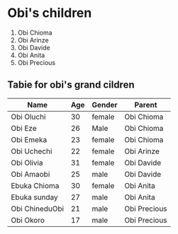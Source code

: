 # Obi's children 

1. Obi Chioma
2. Obi Arinze
3. Obi Davide
4. Obi Anita
5. Obi Precious

## Tabie for obi's grand cildren

|Name|Age|Gender|Parent|
|---|---|---|---|
|Obi Oluchi|30|female|Obi Chioma|
|Obi Eze |26|Male|Obi Chioma|
|Obi Emeka|23|female|Obi Chioma|
|Obi Uchechi|22|female|Obi Arinze|
|Obi Olivia|31|female|Obi Davide|
|Obi Amaobi|25|male|Obi Davide|
|Ebuka Chioma|30|female|Obi Anita|
|Ebuka sunday|27|male|Obi Anita|
|Obi ChineduObi|21|male|Obi Precious|
|Obi Okoro|17|male|Obi Precious|


